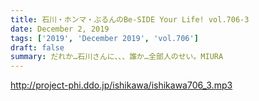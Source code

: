 ```yaml
---
title: 石川・ホンマ・ぶるんのBe-SIDE Your Life! vol.706-3
date: December 2, 2019
tags: ['2019', 'December 2019', 'vol.706']
draft: false
summary: だれか…石川さんに、、、誰か…全部人のせい。MIURA
---
```


http://project-phi.ddo.jp/ishikawa/ishikawa706_3.mp3